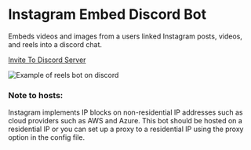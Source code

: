 # Instagram Embed Discord Bot
Embeds videos and images from a users linked Instagram posts, videos, and reels into a discord chat.

[Invite To Discord Server](https://discord.com/oauth2/authorize?client_id=815695225678463017&scope=bot&permissions=18432)

![Example of reels bot on discord](https://github.com/bman46/Instagram-Reels-Bot/raw/master/Example.png)

### Note to hosts:
Instagram implements IP blocks on non-residential IP addresses such as cloud providers such as AWS and Azure. This bot should be hosted on a residential IP or you can set up a proxy to a residential IP using the proxy option in the config file.
